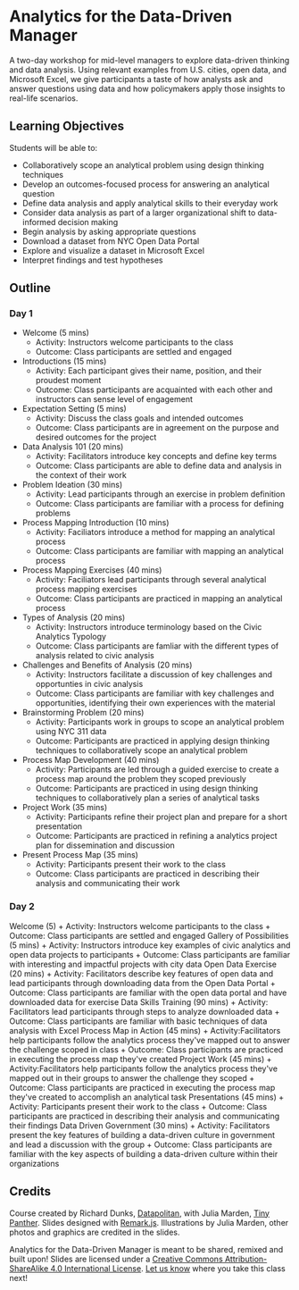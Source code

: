 # Analytics for the Data-Driven Manager

A two-day workshop for mid-level managers to explore data-driven thinking and data analysis. Using relevant examples from U.S. cities, open data, and Microsoft Excel, we give participants a taste of how analysts ask and answer questions using data and how policymakers apply those insights to real-life scenarios.    

## Learning Objectives

Students will be able to:
+ Collaboratively scope an analytical problem using design thinking techniques
+ Develop an outcomes-focused process for answering an analytical question
+ Define data analysis and apply analytical skills to their everyday work
+ Consider data analysis as part of a larger organizational shift to data-informed decision making
+ Begin analysis by asking appropriate questions
+ Download a dataset from NYC Open Data Portal
+ Explore and visualize a dataset in Microsoft Excel
+ Interpret findings and test hypotheses

## Outline
### Day 1
+ Welcome (5 mins)
    + Activity: Instructors welcome participants to the class   
    + Outcome: Class participants are settled and engaged  
+ Introductions (15 mins)
    + Activity: Each participant gives their name, position, and their proudest moment
    + Outcome: Class participants are acquainted with each other and instructors can sense level of engagement 
+ Expectation Setting (5 mins)
    + Activity: Discuss the class goals and intended outcomes
    + Outcome: Class participants are in agreement on the purpose and desired outcomes for the project
+ Data Analysis 101 (20 mins)
    + Activity: Facilitators introduce key concepts and define key terms
    + Outcome: Class participants are able to define data and analysis in the context of their work
+ Problem Ideation (30 mins)
    + Activity: Lead participants through an exercise in problem definition
    + Outcome: Class participants are familiar with a process for defining problems
+ Process Mapping Introduction (10 mins)
    + Activity: Faciliators introduce a method for mapping an analytical process
    + Outcome: Class participants are familiar with mapping an analytical process
+ Process Mapping Exercises (40 mins)
    + Activity: Faciliators lead participants through several analytical process mapping exercises
    + Outcome: Class participants are practiced in mapping an analytical process   
+ Types of Analysis (20 mins)
    + Activity: Instructors introduce terminology based on the Civic Analytics Typology 
    + Outcome: Class participants are famliar with the different types of analysis related to civic analysis
+ Challenges and Benefits of Analysis (20 mins)
    + Activity: Instructors facilitate a discussion of key challenges and opportunties in civic analysis    
    + Outcome: Class participants are familiar with key challenges and opportunities, identifying their own experiences with the material
+ Brainstorming Problem (20 mins)
    + Activity: Participants work in groups to scope an analytical problem using NYC 311 data
    + Outcome: Participants are practiced in applying design thinking techniques to collaboratively scope an analytical problem
+ Process Map Development (40 mins)
    + Activity: Participants are led through a guided exercise to create a process map around the problem they scoped previously
    + Outcome: Participants are practiced in using design thinking techniques to collaboratively plan a series of analytical tasks
+ Project Work (35 mins)
    + Activity: Participants refine their project plan and prepare for a short presentation
    + Outcome: Participants are practiced in refining a analytics project plan for dissemination and discussion
+ Present Process Map (35 mins)
    + Activity: Participants present their work to the class
    + Outcome: Class participants are practiced in describing their analysis and communicating their work

### Day 2
Welcome (5)
    + Activity: Instructors welcome participants to the class
    + Outcome: Class participants are settled and engaged
Gallery of Possibilities (5 mins)
    + Activity: Instructors introduce key examples of civic analytics and open data projects to participants
    + Outcome: Class participants are familiar with interesting and impactful projects with city data
Open Data Exercise (20 mins)
    + Activity: Facilitators describe key features of open data and lead participants through downloading data from the Open Data Portal
    + Outcome: Class participants are familiar with the open data portal and have downloaded data for exercise
Data Skills Training (90 mins)
    + Activity: Facilitators lead participants through steps to analyze downloaded data
    + Outcome: Class participants are familiar with basic techniques of data analysis with Excel
Process Map in Action (45 mins)
    + Activity:Facilitators help participants follow the analytics process they've mapped out to answer the challenge scoped in class
    + Outcome: Class participants are practiced in executing the process map they've created
Project Work (45 mins)
    + Activity:Facilitators help participants follow the analytics process they've mapped out in their groups to answer the challenge they scoped
    + Outcome: Class participants are practiced in executing the process map they've created to accomplish an analytical task
Presentations (45 mins)
    + Activity: Participants present their work to the class
    + Outcome: Class participants are practiced in describing their analysis and communicating their findings
Data Driven Government (30 mins)
    + Activity: Facilitators present the key features of building a data-driven culture in government and lead a discussion with the group
    + Outcome: Class participants are familiar with the key aspects of building a data-driven culture within their organizations


## Credits

Course created by Richard Dunks, [Datapolitan](http://www.datapolitan.com/), with Julia Marden, [Tiny Panther](http://tinypanther.pizza/). Slides designed with [Remark.js](https://remarkjs.com/). Illustrations by Julia Marden, other photos and graphics are credited in the slides. 

Analytics for the Data-Driven Manager is meant to be shared, remixed and built upon!  Slides are licensed under a [Creative Commons Attribution-ShareAlike 4.0 International License](http://creativecommons.org/licenses/by-sa/4.0/). [Let us know](mailto:richard@datapolitan.com) where you take this class next!
